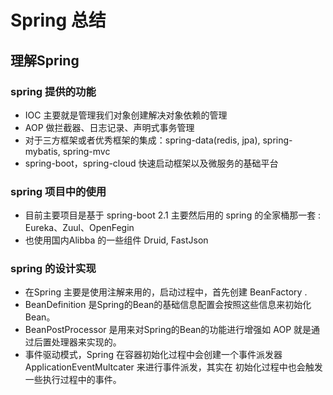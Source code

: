 # Spring 总结

## 理解Spring

### spring 提供的功能

* IOC 主要就是管理我们对象创建解决对象依赖的管理
* AOP 做拦截器、日志记录、声明式事务管理
* 对于三方框架或者优秀框架的集成：spring-data(redis, jpa), spring-mybatis, spring-mvc
* spring-boot，spring-cloud 快速启动框架以及微服务的基础平台

### spring 项目中的使用

* 目前主要项目是基于 spring-boot 2.1 主要然后用的 spring 的全家桶那一套 : Eureka、Zuul、OpenFegin
* 也使用国内Alibba 的一些组件 Druid, FastJson

### spring 的设计实现

* 在Spring 主要是使用注解来用的，启动过程中，首先创建 BeanFactory .
* BeanDefinition 是Spring的Bean的基础信息配置会按照这些信息来初始化Bean。
* BeanPostProcessor 是用来对Spring的Bean的功能进行增强如 AOP 就是通过后置处理器来实现的。
* 事件驱动模式，Spring 在容器初始化过程中会创建一个事件派发器 ApplicationEventMultcater 来进行事件派发，其实在
初始化过程中也会触发一些执行过程中的事件。